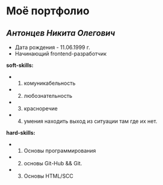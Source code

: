 # Моё портфолио
 ## _Антонцев Никита Олегович_

  - Дата рождения - 11.06.1999 г.
  - Начинающий frontend-разработчик
  
   **soft-skills:** 
  - 1. комуникабельность
  - 2. любознательность
  - 3. красноречие
  - 4. умения находить выход из ситуации там где их нет.
  
**hard-skills:** 
  -  1. Основы программирования
  -  2. основы Git-Hub && Git. 
  -  3. Основы HTML/SCC